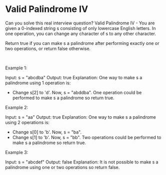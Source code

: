 # Valid Palindrome IV

Can you solve this real interview question? Valid Palindrome IV - You are given a 0-indexed string s consisting of only lowercase English letters. In one operation, you can change any character of s to any other character.

Return true if you can make s a palindrome after performing exactly one or two operations, or return false otherwise.

 

Example 1:


Input: s = "abcdba"
Output: true
Explanation: One way to make s a palindrome using 1 operation is:
- Change s[2] to 'd'. Now, s = "abddba".
One operation could be performed to make s a palindrome so return true.


Example 2:


Input: s = "aa"
Output: true
Explanation: One way to make s a palindrome using 2 operations is:
- Change s[0] to 'b'. Now, s = "ba".
- Change s[1] to 'b'. Now, s = "bb".
Two operations could be performed to make s a palindrome so return true.


Example 3:


Input: s = "abcdef"
Output: false
Explanation: It is not possible to make s a palindrome using one or two operations so return false.